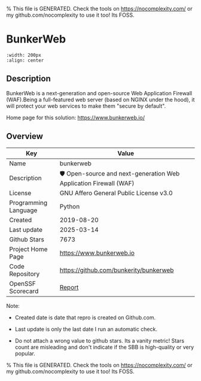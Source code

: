 
% This file is GENERATED. Check the tools on https://nocomplexity.com/ or my github.com/nocomplexity to use it too! Its FOSS. 

# BunkerWeb


```{image} https://raw.githubusercontent.com/bunkerity/bunkerweb/v1.6.0/misc/logo.png 
:width: 200px 
:align: center 
```

## Description 

BunkerWeb is a next-generation and open-source Web Application Firewall (WAF).Being a full-featured web server (based on NGINX under the hood), it will protect your web services to make them "secure by default". 

Home page for this solution: https://www.bunkerweb.io/ 

## Overview 

| Key | Value |
| --- | --- |
| Name | bunkerweb |
| Description | 🛡️ Open-source and next-generation Web Application Firewall (WAF) |
| License | GNU Affero General Public License v3.0 |
| Programming Language | Python |
| Created | 2019-08-20 |
| Last update | 2025-03-14 |
| Github Stars | 7673 |
| Project Home Page | https://www.bunkerweb.io |
| Code Repository | https://github.com/bunkerity/bunkerweb |
| OpenSSF Scorecard | [Report](https://securityscorecards.dev/viewer/?uri=github.com/bunkerity/bunkerweb) |

Note:
 - Created date is date that repro is created on Github.com. 

- Last update is only the last date I run an automatic check. 

- Do not attach a wrong value to github stars. Its a vanity metric! Stars count are misleading and 
don't indicate if the SBB is high-quality or very popular.

% This file is GENERATED. Check the tools on https://nocomplexity.com/ or my github.com/nocomplexity to use it too! Its FOSS. 

